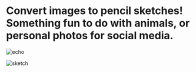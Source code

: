 # Convert images to pencil sketches! Something fun to do with animals, or personal photos for social media.

![echo](https://user-images.githubusercontent.com/120196340/226250227-d0ed34ef-d6f7-4a2c-aede-14b1b9d0c69b.jpg)

![sketch](https://user-images.githubusercontent.com/120196340/226250250-afc26638-7e3e-4159-abc5-676a6973f839.png)
